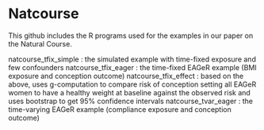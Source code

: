# Natcourse

This github includes the R programs used for the examples in our paper on the Natural Course. 

natcourse_tfix_simple : the simulated example with time-fixed exposure and few confounders
natcourse_tfix_eager : the time-fixed EAGeR example (BMI exposure and conception outcome)
natcourse_tfix_effect : based on the above, uses g-computation to compare risk of conception setting all EAGeR women to have a healthy weight at baseline against the observed risk and uses bootstrap to get 95% confidence intervals
natcourse_tvar_eager : the time-varying EAGeR example (compliance exposure and conception outcome)
